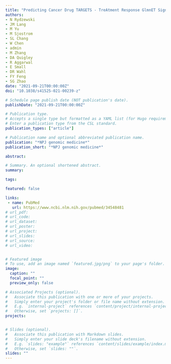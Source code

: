 ```yaml
---
title: "Predicting Cancer Drug TARGETS - TreAtment Response GlmnET Signatures"
authors:
- N Rydzewski
- JM Lang
- M Yu
- M Sjostrom
- SL Chang
- W Chen
- admin
- M Zhang
- DA Quigley
- R Aggarwal
- E Small
- DR Wahl
- FY Feng
- SG Zhao
date: "2021-09-21T00:00:00Z"
doi: "10.1038/s41525-021-00239-z"

# Schedule page publish date (NOT publication's date).
publishDate: "2021-09-21T00:00:00Z"

# Publication type.
# Accepts a single type but formatted as a YAML list (for Hugo requirements).
# Enter a publication type from the CSL standard.
publication_types: ["article"]

# Publication name and optional abbreviated publication name.
publication: "*NPJ genomic medicine*"
publication_short: "*NPJ genomic medicine*"

abstract: 

# Summary. An optional shortened abstract.
summary: 

tags:

featured: false

links:
 - name: PubMed
   url: https://www.ncbi.nlm.nih.gov/pubmed/34548481
# url_pdf: 
# url_code: 
# url_dataset: 
# url_poster: 
# url_project: 
# url_slides: 
# url_source: 
# url_video: 


# Featured image
# To use, add an image named `featured.jpg/png` to your page's folder. 
image:
  caption: ""
  focal_point: ""
  preview_only: false

# Associated Projects (optional).
#   Associate this publication with one or more of your projects.
#   Simply enter your project's folder or file name without extension.
#   E.g. `internal-project` references `content/project/internal-project/index.md`.
#   Otherwise, set `projects: []`.
projects:


# Slides (optional).
#   Associate this publication with Markdown slides.
#   Simply enter your slide deck's filename without extension.
#   E.g. `slides: "example"` references `content/slides/example/index.md`.
#   Otherwise, set `slides: ""`.
slides: ""
---
```


